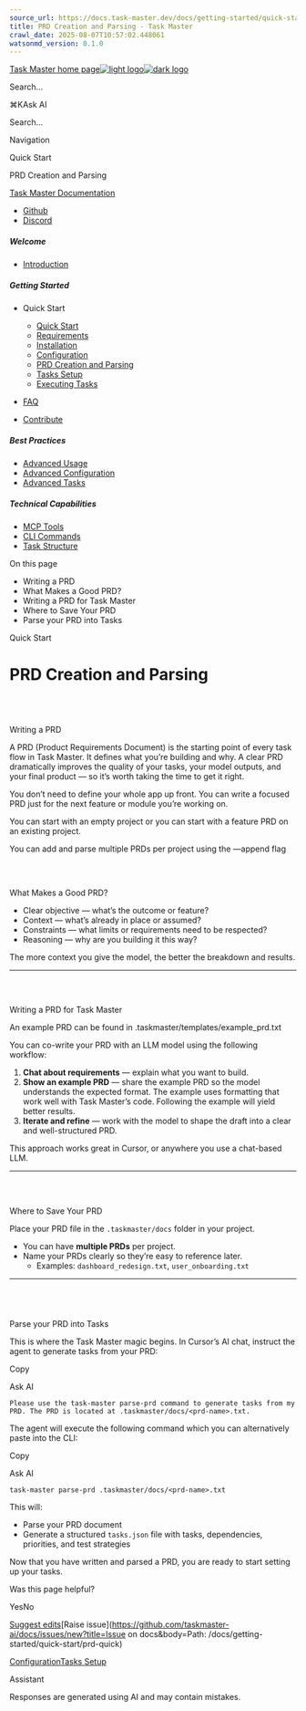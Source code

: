 ```yaml
---
source_url: https://docs.task-master.dev/docs/getting-started/quick-start/prd-quick
title: PRD Creation and Parsing - Task Master
crawl_date: 2025-08-07T10:57:02.448061
watsonmd_version: 0.1.0
---
```


[Task Master home page![light logo](https://mintlify.s3.us-west-1.amazonaws.com/taskmaster-49ce32d5/logo/task-master-logo.png)![dark logo](https://mintlify.s3.us-west-1.amazonaws.com/taskmaster-49ce32d5/logo/task-master-logo.png)](/)

Search...

⌘KAsk AI

Search...

Navigation

Quick Start

PRD Creation and Parsing

[Task Master Documentation](/docs/introduction)

* [Github](https://github.com/eyaltoledano/claude-task-master)
* [Discord](https://discord.gg/fWJkU7rf)

##### Welcome

  * [Introduction](/docs/introduction)



##### Getting Started

  * Quick Start

    * [Quick Start](/docs/getting-started/quick-start/quick-start)
    * [Requirements](/docs/getting-started/quick-start/requirements)
    * [Installation](/docs/getting-started/quick-start/installation)
    * [Configuration](/docs/getting-started/quick-start/configuration-quick)
    * [PRD Creation and Parsing](/docs/getting-started/quick-start/prd-quick)
    * [Tasks Setup](/docs/getting-started/quick-start/tasks-quick)
    * [Executing Tasks](/docs/getting-started/quick-start/execute-quick)
  * [FAQ](/docs/getting-started/faq)
  * [Contribute](/docs/getting-started/contribute)



##### Best Practices

  * [Advanced Usage](/docs/best-practices)
  * [Advanced Configuration](/docs/best-practices/configuration-advanced)
  * [Advanced Tasks](/docs/best-practices/advanced-tasks)



##### Technical Capabilities

  * [MCP Tools](/docs/capabilities/mcp)
  * [CLI Commands](/docs/capabilities/cli-root-commands)
  * [Task Structure](/docs/capabilities/task-structure)



On this page

  * Writing a PRD
  * What Makes a Good PRD?
  * Writing a PRD for Task Master
  * Where to Save Your PRD
  * Parse your PRD into Tasks



Quick Start

# PRD Creation and Parsing

# 

​

Writing a PRD

A PRD (Product Requirements Document) is the starting point of every task flow in Task Master. It defines what you’re building and why. A clear PRD dramatically improves the quality of your tasks, your model outputs, and your final product — so it’s worth taking the time to get it right.

You don’t need to define your whole app up front. You can write a focused PRD just for the next feature or module you’re working on.

You can start with an empty project or you can start with a feature PRD on an existing project.

You can add and parse multiple PRDs per project using the —append flag

## 

​

What Makes a Good PRD?

  * Clear objective — what’s the outcome or feature?
  * Context — what’s already in place or assumed?
  * Constraints — what limits or requirements need to be respected?
  * Reasoning — why are you building it this way?

The more context you give the model, the better the breakdown and results.

* * *

## 

​

Writing a PRD for Task Master

An example PRD can be found in .taskmaster/templates/example_prd.txt

You can co-write your PRD with an LLM model using the following workflow:

  1. **Chat about requirements** — explain what you want to build.
  2. **Show an example PRD** — share the example PRD so the model understands the expected format. The example uses formatting that work well with Task Master’s code. Following the example will yield better results.
  3. **Iterate and refine** — work with the model to shape the draft into a clear and well-structured PRD.

This approach works great in Cursor, or anywhere you use a chat-based LLM.

* * *

## 

​

Where to Save Your PRD

Place your PRD file in the `.taskmaster/docs` folder in your project.

  * You can have **multiple PRDs** per project.
  * Name your PRDs clearly so they’re easy to reference later.
    * Examples: `dashboard_redesign.txt`, `user_onboarding.txt`



* * *

# 

​

Parse your PRD into Tasks

This is where the Task Master magic begins. In Cursor’s AI chat, instruct the agent to generate tasks from your PRD:

Copy

Ask AI
    
    
    Please use the task-master parse-prd command to generate tasks from my PRD. The PRD is located at .taskmaster/docs/<prd-name>.txt.
    

The agent will execute the following command which you can alternatively paste into the CLI:

Copy

Ask AI
    
    
    task-master parse-prd .taskmaster/docs/<prd-name>.txt
    

This will:

  * Parse your PRD document
  * Generate a structured `tasks.json` file with tasks, dependencies, priorities, and test strategies

Now that you have written and parsed a PRD, you are ready to start setting up your tasks.

Was this page helpful?

YesNo

[Suggest edits](https://github.com/taskmaster-ai/docs/edit/main/docs/getting-started/quick-start/prd-quick.mdx)[Raise issue](https://github.com/taskmaster-ai/docs/issues/new?title=Issue on docs&body=Path: /docs/getting-started/quick-start/prd-quick)

[Configuration](/docs/getting-started/quick-start/configuration-quick)[Tasks Setup](/docs/getting-started/quick-start/tasks-quick)

Assistant

Responses are generated using AI and may contain mistakes.